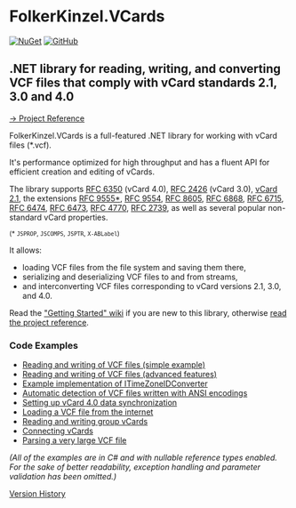 # FolkerKinzel.VCards
[![NuGet](https://img.shields.io/nuget/v/FolkerKinzel.VCards)](https://www.nuget.org/packages/FolkerKinzel.VCards/)
[![GitHub](https://img.shields.io/github/license/FolkerKinzel/VCards)](https://github.com/FolkerKinzel/VCards/blob/master/LICENSE)

## .NET library for reading, writing, and converting VCF files that comply with vCard standards 2.1, 3.0 and 4.0

[&rarr; Project Reference](https://folkerkinzel.github.io/VCards/reference/)

FolkerKinzel.VCards is a full-featured .NET library for working with vCard files (*.vcf).

It's performance optimized for high throughput and has a fluent API for efficient creation and editing of vCards.

The library supports [RFC 6350](https://tools.ietf.org/html/rfc6350) (vCard 4.0), 
[RFC 2426](https://tools.ietf.org/html/rfc2426) (vCard 3.0), 
[vCard 2.1](https://web.archive.org/web/20120501162958/http://www.imc.org/pdi/vcard-21.doc), 
the extensions
[RFC 9555\*](https://datatracker.ietf.org/doc/html/rfc9555),
[RFC 9554](https://datatracker.ietf.org/doc/html/rfc9554),
[RFC 8605](https://datatracker.ietf.org/doc/html/rfc8605),
[RFC 6868](https://datatracker.ietf.org/doc/html/rfc6868),
[RFC 6715](https://tools.ietf.org/html/rfc6715), 
[RFC 6474](https://tools.ietf.org/html/rfc6474),
[RFC 6473](https://tools.ietf.org/html/rfc6473), 
[RFC 4770](https://tools.ietf.org/html/rfc4770),
[RFC 2739](https://tools.ietf.org/html/rfc2739), as well as several popular non-standard vCard properties.

<sup>(\* `JSPROP`, `JSCOMPS`, `JSPTR`, `X-ABLabel`)</sup>

It allows:
- loading VCF files from the file system and saving them there,
- serializing and deserializing VCF files to and from streams,
- and interconverting VCF files corresponding to vCard versions 2.1, 3.0, and 4.0.

Read the ["Getting Started" wiki](https://github.com/FolkerKinzel/VCards/wiki) if you are new to this library, otherwise [read the project reference](https://folkerkinzel.github.io/VCards/reference/).

### Code Examples
- [Reading and writing of VCF files (simple example)](https://github.com/FolkerKinzel/VCards/wiki#simple-example)
- [Reading and writing of VCF files (advanced features)](src/Examples/VCardExample.cs)
- [Example implementation of ITimeZoneIDConverter](https://github.com/FolkerKinzel/VCards/wiki/Example-implementation-of-ITimeZoneIDConverter)
- [Automatic detection of VCF files written with ANSI encodings](src/Examples/AnsiFilterExample.cs)
- [Setting up vCard 4.0 data synchronization](https://github.com/FolkerKinzel/VCards/wiki/Setting-up-vCard-4.0-data-synchronization)
- [Loading a VCF file from the internet](src/Examples/WebExample.cs)
- [Reading and writing group vCards](src/Examples/VCard40Example.cs)
- [Connecting vCards](src/Examples/EmbeddedVCardExample.cs)
- [Parsing a very large VCF file](src/Examples/VcfReaderExample.cs)

*_(All of the examples are in C# and with nullable reference types enabled. For the sake of 
better readability, exception handling and parameter validation has been omitted.)_*

[Version History](https://github.com/FolkerKinzel/VCards/releases)